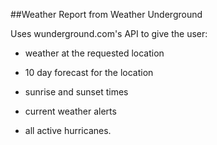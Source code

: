 ##Weather Report from Weather Underground

Uses wunderground.com's API to give the user:

* weather at the requested location

* 10 day forecast for the location

* sunrise and sunset times

* current weather alerts

* all active hurricanes.
